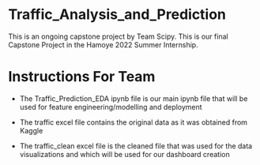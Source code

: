# Traffic_Analysis_and_Prediction

This is an ongoing capstone project by Team Scipy. This is our final Capstone Project in the Hamoye 2022 Summer Internship.

# Instructions For Team

 - The Traffic_Prediction_EDA ipynb file is our main ipynb file that will be used for feature engineering/modelling and deployment
 
 - The traffic excel file contains the original data as it was obtained from Kaggle
 
 - The traffic_clean excel file is the cleaned file that was used for the data visualizations and which will be used for our dashboard creation
